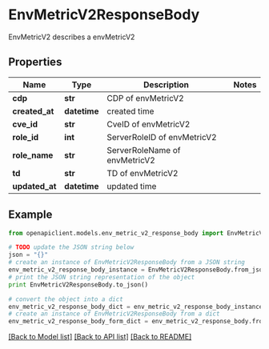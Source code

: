 # EnvMetricV2ResponseBody

EnvMetricV2 describes a envMetricV2

## Properties
Name | Type | Description | Notes
------------ | ------------- | ------------- | -------------
**cdp** | **str** | CDP of envMetricV2 | 
**created_at** | **datetime** | created time | 
**cve_id** | **str** | CveID of envMetricV2 | 
**role_id** | **int** | ServerRoleID of envMetricV2 | 
**role_name** | **str** | ServerRoleName of envMetricV2 | 
**td** | **str** | TD of envMetricV2 | 
**updated_at** | **datetime** | updated time | 

## Example

```python
from openapiclient.models.env_metric_v2_response_body import EnvMetricV2ResponseBody

# TODO update the JSON string below
json = "{}"
# create an instance of EnvMetricV2ResponseBody from a JSON string
env_metric_v2_response_body_instance = EnvMetricV2ResponseBody.from_json(json)
# print the JSON string representation of the object
print EnvMetricV2ResponseBody.to_json()

# convert the object into a dict
env_metric_v2_response_body_dict = env_metric_v2_response_body_instance.to_dict()
# create an instance of EnvMetricV2ResponseBody from a dict
env_metric_v2_response_body_form_dict = env_metric_v2_response_body.from_dict(env_metric_v2_response_body_dict)
```
[[Back to Model list]](../README.md#documentation-for-models) [[Back to API list]](../README.md#documentation-for-api-endpoints) [[Back to README]](../README.md)


